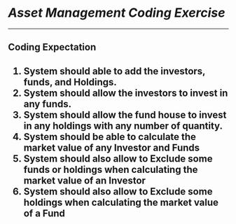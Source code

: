 <h1><i><b>Asset Management Coding Exercise</b></i></h1>
<hr>

<h2><b>Coding Expectation</b><h2>
<ol>
<li>System should able to add the investors, funds, and Holdings.</li>
<li>System should allow the investors to invest in any funds.</li>
<li>System should allow the fund house to invest in any holdings with any number of quantity.</li>
<li>System should be able to calculate the market value of any Investor and Funds</li>
<li>System should also allow to Exclude some funds or holdings when calculating the market value of an Investor</li>
<li>System should also allow to Exclude some holdings when calculating the market value of a Fund</li>
</ol>

